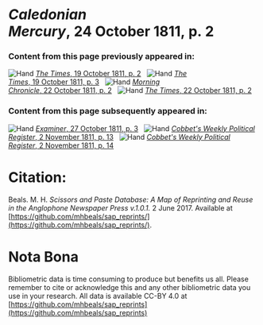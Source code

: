 # *Caledonian Mercury*, 24 October 1811, p. 2  
  
### Content from this page previously appeared in:  
![Hand](http://scissorsandpaste.net/wp-content/uploads/2017/06/smallhandpointer.png) [*The Times*, 19 October 1811, p. 2](https://mhbeals.github.io/sap_html/The-Times/The-Times-19-October-1811-p-2)  
![Hand](http://scissorsandpaste.net/wp-content/uploads/2017/06/smallhandpointer.png) [*The Times*, 19 October 1811, p. 3](https://mhbeals.github.io/sap_html/The-Times/The-Times-19-October-1811-p-3)  
![Hand](http://scissorsandpaste.net/wp-content/uploads/2017/06/smallhandpointer.png) [*Morning Chronicle*, 22 October 1811, p. 2](https://mhbeals.github.io/sap_html/Morning-Chronicle/Morning-Chronicle-22-October-1811-p-2)  
![Hand](http://scissorsandpaste.net/wp-content/uploads/2017/06/smallhandpointer.png) [*The Times*, 22 October 1811, p. 2](https://mhbeals.github.io/sap_html/The-Times/The-Times-22-October-1811-p-2)  
  
### Content from this page subsequently appeared in:  
![Hand](http://scissorsandpaste.net/wp-content/uploads/2017/06/smallhandpointer.png) [*Examiner*, 27 October 1811, p. 3](https://mhbeals.github.io/sap_html/Examiner/Examiner-27-October-1811-p-3)  
![Hand](http://scissorsandpaste.net/wp-content/uploads/2017/06/smallhandpointer.png) [*Cobbet's Weekly Political Register*, 2 November 1811, p. 13](https://mhbeals.github.io/sap_html/Cobbet's-Weekly-Political-Register/Cobbet's-Weekly-Political-Register-2-November-1811-p-13)  
![Hand](http://scissorsandpaste.net/wp-content/uploads/2017/06/smallhandpointer.png) [*Cobbet's Weekly Political Register*, 2 November 1811, p. 14](https://mhbeals.github.io/sap_html/Cobbet's-Weekly-Political-Register/Cobbet's-Weekly-Political-Register-2-November-1811-p-14)  


# Citation: 

Beals. M. H. *Scissors and Paste Database: A Map of Reprinting and Reuse in the Anglophone Newspaper Press v.1.0.1.* 2 June 2017. Available at [https://github.com/mhbeals/sap_reprints/](https://github.com/mhbeals/sap_reprints/). 

# Nota Bona

Bibliometric data is time consuming to produce but benefits us all. Please remember to cite or acknowledge this and any other bibliometric data you use in your research. All data is available CC-BY 4.0 at [https://github.com/mhbeals/sap_reprints](https://github.com/mhbeals/sap_reprints)